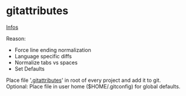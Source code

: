 # gitattributes

[Infos](http://git-scm.com/book/en/Customizing-Git-Git-Attributes)

Reason:

- Force line ending normalization
- Language specific diffs
- Normalize tabs vs spaces
- Set Defaults

Place file '[.gitattributes](./.gitattributes)' in root of every project and add it to git.  
Optional: Place file in user home (\$HOME/.gitconfig) for global defaults.
